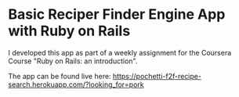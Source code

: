 # Basic Reciper Finder Engine App with Ruby on Rails

I developed this app as part of a weekly assignment for the Coursera Course "Ruby on Rails: an introduction".

The app can be found live here: https://pochetti-f2f-recipe-search.herokuapp.com/?looking_for=pork
